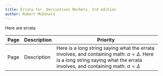 ```yaml
---
title: Errata for _Derivatives Markets_ 3rd edition
author: Robert McDonald
---
```


Here are errata

|Page | Description | Priority |
|-----|  ---------- | --------
|Page | Description | Here is a long string saying what the errata involves, and containing math: $\alpha=\Delta$. Here is a long string saying what the errata involves, and containing math: $\alpha=\Delta$ |
 

